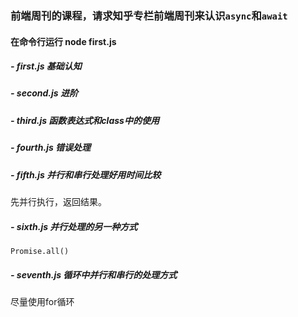 ### 前端周刊的课程，请求知乎专栏前端周刊来认识`async`和`await`
#### 在命令行运行 node first.js
##### - first.js 基础认知    
##### - second.js 进阶    
##### - third.js 函数表达式和class中的使用    
##### - fourth.js 错误处理    
##### - fifth.js 并行和串行处理好用时间比较  
先并行执行，返回结果。
##### - sixth.js 并行处理的另一种方式  
`Promise.all()`
##### - seventh.js  循环中并行和串行的处理方式
尽量使用for循环

